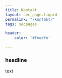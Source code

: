 ```yaml
---
title: Kontakt
layout: sec_page.liquid
permalink: "/kontakt/"
tags: secpages

header:
    color: '#feeefe'

---
```


### headline
text

